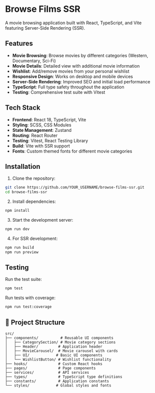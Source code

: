 # Browse Films SSR

A movie browsing application built with React, TypeScript, and Vite featuring Server-Side Rendering (SSR).

## Features

- **Movie Browsing**: Browse movies by different categories (Western, Documentary, Sci-Fi)
- **Movie Details**: Detailed view with additional movie information
- **Wishlist**: Add/remove movies from your personal wishlist
- **Responsive Design**: Works on desktop and mobile devices
- **Server-Side Rendering**: Improved SEO and initial load performance
- **TypeScript**: Full type safety throughout the application
- **Testing**: Comprehensive test suite with Vitest

## Tech Stack

- **Frontend**: React 18, TypeScript, Vite
- **Styling**: SCSS, CSS Modules
- **State Management**: Zustand
- **Routing**: React Router
- **Testing**: Vitest, React Testing Library
- **Build**: Vite with SSR support
- **Fonts**: Custom themed fonts for different movie categories

## Installation

1. Clone the repository:
```bash
git clone https://github.com/YOUR_USERNAME/browse-films-ssr.git
cd browse-films-ssr
```

2. Install dependencies:
```bash
npm install
```

3. Start the development server:
```bash
npm run dev
```

4. For SSR development:
```bash
npm run build
npm run preview
```

## Testing

Run the test suite:
```bash
npm test
```

Run tests with coverage:
```bash
npm run test:coverage
```

## 📁 Project Structure

```
src/
├── components/          # Reusable UI components
│   ├── CategorySection/ # Movie category sections
│   ├── Header/         # Application header
│   ├── MovieCarousel/  # Movie carousel with cards
│   ├── UI/            # Basic UI components
│   └── WishlistButton/ # Wishlist functionality
├── hooks/              # Custom React hooks
├── pages/              # Page components
├── services/           # API services
├── types/              # TypeScript type definitions
├── constants/          # Application constants
└── styles/            # Global styles and fonts
```
